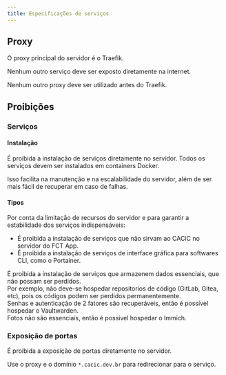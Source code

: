 ```yaml
---
title: Especificações de serviços
---
```


## Proxy

O proxy principal do servidor é o Traefik.

Nenhum outro serviço deve ser exposto diretamente na internet.

Nenhum outro proxy deve ser utilizado antes do Traefik.

## Proibições

### Serviços

#### Instalação

É proibida a instalação de serviços diretamente no servidor. Todos os serviços devem ser instalados em containers Docker.  

Isso facilita na manutenção e na escalabilidade do servidor, além de ser mais fácil de recuperar em caso de falhas.

#### Tipos 

Por conta da limitação de recursos do servidor e para garantir a estabilidade dos serviços indispensáveis:

- É proibida a instalação de serviços que não sirvam ao CACiC no servidor do FCT App.
- É proibida a instalação de serviços de interface gráfica para softwares CLI, como o Portainer.

É proibida a instalação de serviços que armazenem dados essenciais, que não possam ser perdidos.  
Por exemplo, não deve-se hospedar repositorios de código (GitLab, Gitea, etc), pois os códigos podem ser perdidos permanentemente.  
Senhas e autenticação de 2 fatores são recuperáveis, então é possível hospedar o Vaultwarden.  
Fotos não são essenciais, então é possível hospedar o Immich.


### Exposição de portas

É proibida a exposição de portas diretamente no servidor.

Use o proxy e o domínio `*.cacic.dev.br` para redirecionar para o serviço.